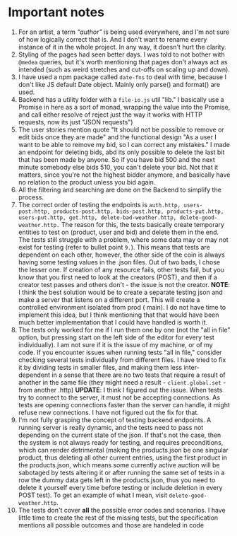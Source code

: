 # Important notes

1. For an artist, a term _"author"_ is being used everywhere, and I'm not sure of how logically correct that is.
   And I don't
   want to rename every instance of it in the whole project.
   In any way, it doesn't hurt the clarity.
2. Styling of the pages had seen better days.
   I was told to not bother with `@medea` queries, but it's worth mentioning that
   pages don't always act as intended (such as weird stretches and cut-offs on scaling up and down).
3. I have used a npm package called `date-fns` to deal with time, because I don't like JS default Date object.
   Mainly only
   parse() and format() are used.
4. Backend has a utility folder with a `file-io.js` util "lib."
   I basically use a Promise in here as a sort of monad,
   wrapping the value into the Promise, and call either resolve of reject just the way it works with HTTP requests,
   now its just "JSON requests")
5. The user stories mention quote "It should not be possible to remove or edit bids once they are made" and the
   functional design "As a user I want to be able to remove my bid, so I can correct any mistakes."
   I made an endpoint
   for deleting bids, abd its only possible to delete the last bit that has been made by anyone.
   So if you have bid 500
   and the next minute somebody else bids 510, you can't delete your bid.
   Not that it matters, since you're not the
   highest bidder anymore, and basically have no relation to the product unless you bid again.
6. All the filtering and searching are done on the Backend to simplify the process.
7. The correct order of testing the endpoints is `auth.http, users-post.http, products-post.http, bids-post.http,
   products-put.http, users-put.http, get.http, delete-bad-weather.http, delete-good-weather.http.`
   The reason for this, the tests basically create temporary entities to test on (product, user and bid) and delete them
   in the end. The tests
   still struggle with a problem, where some data may or may not exist for testing (refer to bullet point `9.`).
   This means that tests are dependent on each other, however,
   the other side of the coin is always having some testing values in the .json files.
   Out of two bads, I chose the lesser one. If creation of any resource fails, other tests fail,
   but you know that you first need to look at the creators (POST), and then if a creator test passes and others don't -
   the
   issue is not the creator. **NOTE**: I think the best solution would be to create a separate testing json
   and make a server that listens on a different port. This will create a controlled environment isolated from prod (
   main).
   I do not have time to implement this idea, but I think mentioning that that would have been much better
   implementation that I could have handled is worth it.
8. The tests only worked for me if I run them one by one (not the "all in file" option, but pressing start on the left
   side of the editor for every test individually).
   I am not sure if it is the issue of my machine, or of my code.
   If you
   encounter issues when running tests "all in file," consider checking several tests individually from different files.
   I have tried to fix it by dividing tests in smaller files,
   and making them less inter-dependent in a sense that there are
   no two tests that require a result of another in the same file (they might need a result - `client.global.set` - from
   another .http)
   **UPDATE**: I think I figured out the issue.
   When tests try to connect to the server, it must not be accepting connections.
   As tests are opening connections faster than the server can handle, it might refuse new connections.
   I have not figured out the fix for that.
9. I'm not fully grasping the concept of testing backend endpoints.
   A running server is really dynamic, and the tests need to
   pass not depending on the current state of the json.
   If that's not the case, then the system is not always ready for
   testing, and requires preconditions, which can render detrimental (making the products.json be one singular product,
   thus deleting all other current entries, using the first product in the products.json, which means some currently
   active auction will be sabotaged by tests altering it or after running the same set of tests in a row the dummy data
   gets left in the products.json, thus you need to delete it yourself every time before testing or include deletion in
   every POST test).
   To get an example of what I mean, visit `delete-good-weather.http`.
10. The tests don't cover **all** the possible error codes and scenarios.
    I have little time to create the rest of the missing tests, but the specification mentions all possible outcomes
    and those are handeled in code 
